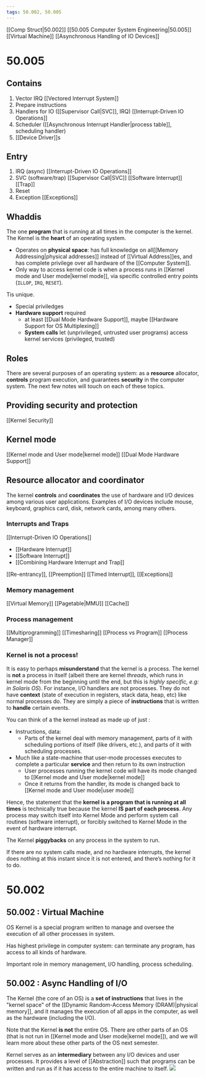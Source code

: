 ```yaml
---
tags: 50.002, 50.005
---
```

[[Comp Struct|50.002]]
[[50.005 Computer System Engineering|50.005]]
[[Virtual Machine]]
[[Asynchronous Handling of IO Devices]]

# 50.005
## Contains
1. Vector IRQ [[Vectored Interrupt System]]
2. Prepare instructions
3. Handlers for IO ([[Supervisor Call|SVC]], IRQ) [[Interrupt-Driven IO Operations]]
4. Scheduler ([[Asynchronous Interrupt Handler|process table]], scheduling handler)
5. [[Device Driver]]s

## Entry
1. IRQ (async) [[Interrupt-Driven IO Operations]]
2. SVC (software/trap) [[Supervisor Call|SVC]] [[Software Interrupt]] [[Trap]]
3. Reset
4. Exception [[Exceptions]]

## Whaddis
The one **program** that is running at all times in the computer is the kernel.
The Kernel is the **heart** of an operating system.

- Operates on **physical space**: has full knowledge on all[[Memory Addressing|physical addresses]] instead of [[Virtual Address]]es, and has complete privilege over all hardware of the [[Computer System]].
- Only way to access kernel code is when a process runs in [[Kernel mode and User mode|kernel mode]], via specific controlled entry points (`ILLOP`, `IRQ`, `RESET`).

Tis unique.
- Special priviledges
- **Hardware support** required
	- at least [[Dual Mode Hardware Support]], maybe [[Hardware Support for OS Multiplexing]]
	- **System calls** let (unprivileged, untrusted user programs) access kernel services (privileged, trusted)

## Roles
There are several purposes of an operating system: as a **resource** allocator, **controls** program execution, and guarantees **security** in the computer system. The next few notes will touch on each of these topics.

## Providing security and protection
[[Kernel Security]]

## Kernel mode
[[Kernel mode and User mode|kernel mode]]
[[Dual Mode Hardware Support]]

## Resource allocator and coordinator
The kernel **controls** and **coordinates** the use of hardware and I/O devices among various user applications. Examples of I/O devices include mouse, keyboard, graphics card, disk, network cards, among many others.
### Interrupts and Traps
[[Interrupt-Driven IO Operations]]
- [[Hardware Interrupt]]
- [[Software Interrupt]]
- [[Combining Hardware Interrupt and Trap]]

[[Re-entrancy]], [[Preemption]]
[[Timed Interrupt]], [[Exceptions]]
### Memory management
[[Virtual Memory]]
[[Pagetable|MMU]]
[[Cache]]
### Process management
[[Multiprogramming]]
[[Timesharing]]
[[Process vs Program]]
[[Process Manager]]
### Kernel is not a process!
It is easy to perhaps **misunderstand** that the kernel is a process.
The kernel is **not** a process in itself (albeit there are kernel _threads_, which runs in kernel mode from the beginning until the end, but this is _highly specific, e.g: in Solaris OS_).
For instance, I/O handlers are not processes. They do not have **context** (state of execution in registers, stack data, heap, etc) like normal processes do. They are simply a piece of **instructions** that is written to **handle** certain events.

You can think of a the kernel instead as made up of just :
-   Instructions, data:
    -   Parts of the kernel deal with memory management, parts of it with scheduling portions of itself (like drivers, etc.), and parts of it with scheduling processes.
-   Much like a state-machine that user-mode processes executes to complete a particular **service** and then return to its own instruction
    -   User processes running the kernel code will have its mode changed to [[Kernel mode and User mode|kernel mode]]
    -   Once it returns from the handler, its mode is changed back to [[Kernel mode and User mode|user mode]]

Hence, the statement that the **kernel is a program that is running at all times** is technically true because the kernel **IS** **part of each process**. Any process may switch itself into Kernel Mode and perform system call routines (software interrupt), or forcibly switched to Kernel Mode in the event of hardware interrupt.

The Kernel **piggybacks** on any process in the system to run.

If there are no system calls made, and no hardware interrupts, the kernel does nothing at this instant since it is not entered, and there’s nothing for it to do.

# 50.002
## 50.002 : Virtual Machine
OS Kernel is a special program written to manage and oversee the execution of all other processes in system.

Has highest privilege in computer system: can terminate any program, has access to all kinds of hardware.

Important role in memory management, I/O handling, process scheduling.

## 50.002 : Async Handling of I/O
The Kernel (the core of an OS) is a **set of instructions** that lives in the "kernel space" of the [[Dynamic Random-Access Memory (DRAM)|physical memory]], and it manages the execution of all apps in the computer, as well as the hardware (including the I/O).

Note that the Kernel **is not** the entire OS. There are other parts of an OS (that is not run in [[Kernel mode and User mode|kernel mode]]), and we will learn more about these other parts of the OS next semester.

Kernel serves as an **intermediary** between any I/O devices and user processes. It provides a level of [[Abstraction]] such that programs can be written and run as if it has access to the entire machine to itself.
![](https://dropbox.com/s/5p53t1w1towhslg/osview.png?raw=1)


